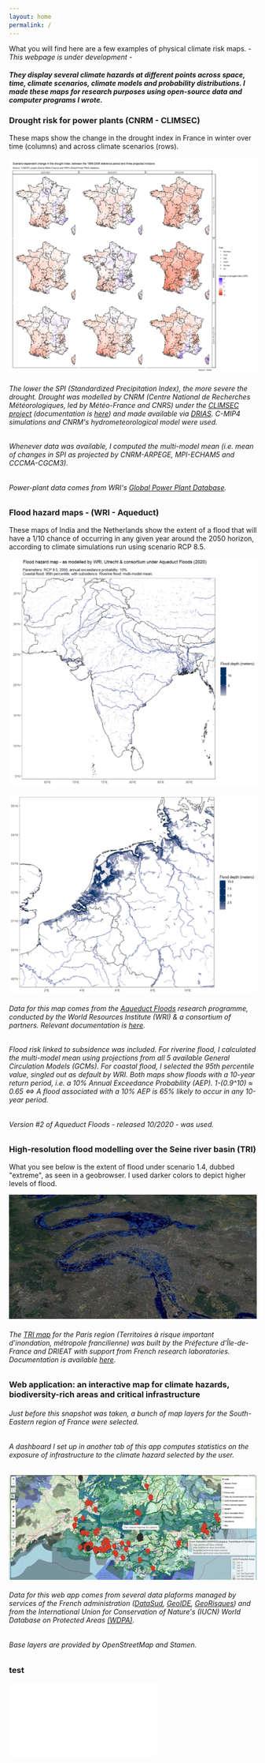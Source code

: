 ```yaml
---
layout: home
permalink: /
---
```


What you will find here are a few examples of physical climate risk maps. _- This webpage is under development -_

##### They display several climate hazards at different points across space, time, climate scenarios, climate models and probability distributions. I made these maps for research purposes using open-source data and computer programs I wrote.


### Drought risk for power plants (CNRM - CLIMSEC)

These maps show the change in the drought index in France in winter over time (columns) and across climate scenarios (rows).

![Image4](../docs/drought.png)

###### The lower the SPI (Standardized Precipitation Index), the more severe the drought. Drought was modelled by CNRM (Centre National de Recherches Météorologiques, led by Météo-France and CNRS) under the [CLIMSEC project](http://www.umr-cnrm.fr/spip.php?article605) (documentation is [here](http://www.umr-cnrm.fr/IMG/pdf/2011_fmaif_rapport_final_v2.2.pdf)) and made available via [DRIAS](http://www.drias-climat.fr/accompagnement/sections/187). C-MIP4 simulations and CNRM's hydrometeorological model were used. 

###### Whenever data was available, I computed the multi-model mean (i.e. mean of changes in SPI as projected by CNRM-ARPEGE, MPI-ECHAM5 and CCCMA-CGCM3). 

###### Power-plant data comes from WRI's [Global Power Plant Database](https://datasets.wri.org/dataset/globalpowerplantdatabase).



### Flood hazard maps - (WRI - Aqueduct)

These maps of India and the Netherlands show the extent of a flood that will have a 1/10 chance of occurring in any given year around the 2050 horizon, according to climate simulations run using scenario RCP 8.5.

![Image1](../docs/map_india.png)

![Image1](../docs/map_nl.png)

###### Data for this map comes from the [Aqueduct Floods](https://www.wri.org/aqueduct/floods) research programme, conducted by the World Resources Institute (WRI) & a consortium of partners. Relevant documentation is [here](https://www.wri.org/research/aqueduct-floods-methodology).

###### Flood risk linked to subsidence was included. For riverine flood, I calculated the multi-model mean using projections from all 5 available General Circulation Models (GCMs). For coastal flood, I selected the 95th percentile value, singled out as default by WRI. Both maps show floods with a 10-year return period, i.e. a 10% Annual Exceedance Probability (AEP). 1-(0.9^10) ≈ 0.65 <=> A flood associated with a 10% AEP is 65% likely to occur in any 10-year period.

###### Version #2 of Aqueduct Floods - released 10/2020 - was used.


### High-resolution flood modelling over the Seine river basin (TRI)

What you see below is the extent of flood under scenario 1.4, dubbed "extreme", as seen in a geobrowser. I used darker colors to depict higher levels of flood.

![Image2](../docs/paris.jpg)

###### The [TRI map](http://www.driee.ile-de-france.developpement-durable.gouv.fr/tri-de-la-metropole-francilienne-a1769.html) for the Paris region (Territoires à risque important d’inondation, métropole francilienne) was built by the Préfecture d'Île-de-France and DRIEAT with support from French research laboratories. Documentation is available [here](http://webissimo.developpement-durable.gouv.fr/IMG/pdf/20170209_atlas_idf_a3_paysage_document_principal_cle5be11d.pdf).



### Web application: an interactive map for climate hazards, biodiversity-rich areas and critical infrastructure

###### Just before this snapshot was taken, a bunch of map layers for the South-Eastern region of France were selected.

###### A dashboard I set up in another tab of this app computes statistics on the exposure of infrastructure to the climate hazard selected by the user.

![Image3](../docs/snap_app.png)

###### Data for this web app comes from several data plaforms managed by services of the French administration ([DataSud](https://www.datasud.fr/), [GeoIDE](http://carto.geo-ide.application.developpement-durable.gouv.fr/1131/environnement.map), [GeoRisques](https://www.georisques.gouv.fr/donnees/bases-de-donnees)) and from the International Union for Conservation of Nature's (IUCN) World Database on Protected Areas [(WDPA)](https://www.iucn.org/theme/protected-areas/our-work/quality-and-effectiveness/world-database-protected-areas-wdpa). 
###### Base layers are provided by OpenStreetMap and Stamen.


### test
![NL](../docs/NL_flood.html)




